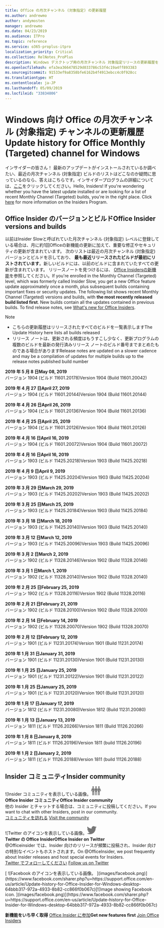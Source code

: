 ```yaml
---
title: Office の月次チャンネル (対象指定) の更新履歴
ms.author: andrewmo
author: andymosten
manager: andrewmo
ms.date: 04/23/2019
ms.audience: ITPro
ms.topic: reference
ms.service: o365-proplus-itpro
localization_priority: Critical
ms.collection: RelNotes_ProPlus
description: Windows デスクトップ用の月次チャンネル 対象指定リリースの更新履歴を Insider の皆様に提供します。
ms.openlocfilehash: efa3ea366478529d033786c53f4c19a4ff893383
ms.sourcegitcommit: 91533ef9a8358bfe6162b4f4913ebcc4c0f928cc
ms.translationtype: HT
ms.contentlocale: ja-JP
ms.lasthandoff: 05/09/2019
ms.locfileid: "33834806"
---
```

# <a name="update-history-for-office-monthly-targeted-channel-for-windows"></a><span data-ttu-id="e5ffe-103">Windows 向け Office の月次チャンネル (対象指定) チャンネルの更新履歴</span><span class="sxs-lookup"><span data-stu-id="e5ffe-103">Update history for Office Monthly (Targeted) channel for Windows</span></span>

<span data-ttu-id="e5ffe-p101">インサイダーの皆さん！ 最新のアップデートがインストールされているか調べたい、最近の月次チャンネル (対象指定) ビルドのリストはどこなのか疑問に思っているのなら、答えはこちらです。インサイダープログラムの詳細については、[ここ](https://insider.office.com/)をクリックしてください。</span><span class="sxs-lookup"><span data-stu-id="e5ffe-p101">Hello, Insiders! If you're wondering whether you have the latest update installed or are looking for a list of recent Monthly Channel (Targeted) builds, you're in the right place. Click [here](https://insider.office.com/) for more information on the Insiders Program.</span></span>

## <a name="office-insider-versions-and-builds"></a><span data-ttu-id="e5ffe-107">Office Insider のバージョンとビルド</span><span class="sxs-lookup"><span data-stu-id="e5ffe-107">Office Insider versions and builds</span></span>

<span data-ttu-id="e5ffe-p102">以前はInsider Slowと呼ばれていた月次チャンネル (対象指定) レベルに登録している場合は、月に約1回Officeの新機能の更新に加えて、重要な修正やセキュリティの更新が含まれています。 次のリストは最近の月次チャンネル (対象指定) バージョンとビルドを示しており、 **最も最近リリースされたビルドが最初にリストされています**。新しいビルドには、以前のビルドに含まれていたすべての更新が含まれています。 リリースノートを見つけるには、 [Office Insidersの新機能](https://support.office.com/ja-JP/article/what-s-new-for-office-insiders-c152d1e2-96ff-4ce9-8c14-e74e13847a24)を参照してください。</span><span class="sxs-lookup"><span data-stu-id="e5ffe-p102">If you're enrolled in the Monthly Channel (Targeted) level, which was formerly called Insider Slow, you get a new Office feature update approximately once a month, plus subsequent builds containing important fixes or security updates. The following list shows recent Monthly Channel (Targeted) versions and builds, with **the most recently released build listed first**. New builds contain all the updates contained in previous builds. To find release notes, see [What's new for Office Insiders](https://support.office.com/ja-JP/article/what-s-new-for-office-insiders-c152d1e2-96ff-4ce9-8c14-e74e13847a24).</span></span>

> [!NOTE]
> - <span data-ttu-id="e5ffe-112">こちらの更新履歴はリリースされたすべてのビルドを一覧表示します</span><span class="sxs-lookup"><span data-stu-id="e5ffe-112">The Update History here lists all builds released</span></span>
> - <span data-ttu-id="e5ffe-113">リリース ノートは、更新される頻度はもうすこし少なく、更新プログラムの複数のビルドを最新の発行済みリリース ノートのビルド番号までまとめたものである場合があります</span><span class="sxs-lookup"><span data-stu-id="e5ffe-113">Release notes are updated on a slower cadence and may be a compilation of updates for multiple builds up to the release notes published build number</span></span>

[//]: # (削除禁止)

<span data-ttu-id="e5ffe-115">**2019 年 5 月 8 日**</span><span class="sxs-lookup"><span data-stu-id="e5ffe-115">**May 08, 2019**</span></span><br/>
<span data-ttu-id="e5ffe-116">バージョン 1904 (ビルド 11601.20178)</span><span class="sxs-lookup"><span data-stu-id="e5ffe-116">Version 1904 (Build 11601.20042)</span></span><br/>

<span data-ttu-id="e5ffe-117">**2019 年 4 月 27 日**</span><span class="sxs-lookup"><span data-stu-id="e5ffe-117">**April 27, 2019**</span></span><br/>
<span data-ttu-id="e5ffe-118">バージョン 1904 (ビルド 11601.20144)</span><span class="sxs-lookup"><span data-stu-id="e5ffe-118">Version 1904 (Build 11601.20144)</span></span><br/>

<span data-ttu-id="e5ffe-119">**2019 年 4 月 26 日**</span><span class="sxs-lookup"><span data-stu-id="e5ffe-119">**April 26, 2019**</span></span><br/>
<span data-ttu-id="e5ffe-120">バージョン 1904 (ビルド 11601.20136)</span><span class="sxs-lookup"><span data-stu-id="e5ffe-120">Version 1904 (Build 11601.20136)</span></span><br/>

<span data-ttu-id="e5ffe-121">**2019 年 4 月 25 日**</span><span class="sxs-lookup"><span data-stu-id="e5ffe-121">**April 25, 2019**</span></span><br/>
<span data-ttu-id="e5ffe-122">バージョン 1904 (ビルド 11601.20126)</span><span class="sxs-lookup"><span data-stu-id="e5ffe-122">Version 1904 (Build 11601.20126)</span></span><br/>

<span data-ttu-id="e5ffe-123">**2019 年 4 月 16 日**</span><span class="sxs-lookup"><span data-stu-id="e5ffe-123">**April 16, 2019**</span></span><br/>
<span data-ttu-id="e5ffe-124">バージョン 1904 (ビルド 11601.20072)</span><span class="sxs-lookup"><span data-stu-id="e5ffe-124">Version 1904 (Build 11601.20072)</span></span><br/>

<span data-ttu-id="e5ffe-125">**2019 年 4 月 16 日**</span><span class="sxs-lookup"><span data-stu-id="e5ffe-125">**April 16, 2019**</span></span><br/>
<span data-ttu-id="e5ffe-126">バージョン 1903 (ビルド 11425.20218)</span><span class="sxs-lookup"><span data-stu-id="e5ffe-126">Version 1903 (Build 11425.20218)</span></span><br/>

<span data-ttu-id="e5ffe-127">**2019 年 4 月 9 日**</span><span class="sxs-lookup"><span data-stu-id="e5ffe-127">**April 9, 2019**</span></span><br/>
<span data-ttu-id="e5ffe-128">バージョン 1903 (ビルド 11425.20204)</span><span class="sxs-lookup"><span data-stu-id="e5ffe-128">Version 1903 (Build 11425.20204)</span></span><br/>

<span data-ttu-id="e5ffe-129">**2019 年 3 月 29 日**</span><span class="sxs-lookup"><span data-stu-id="e5ffe-129">**March 29, 2019**</span></span><br/> <span data-ttu-id="e5ffe-130">バージョン 1903 (ビルド 11425.20202)</span><span class="sxs-lookup"><span data-stu-id="e5ffe-130">Version 1903 (Build 11425.20202)</span></span><br/>

<span data-ttu-id="e5ffe-131">**2019 年 3 月 25 日**</span><span class="sxs-lookup"><span data-stu-id="e5ffe-131">**March 25, 2019**</span></span><br/> <span data-ttu-id="e5ffe-132">バージョン 1903 (ビルド 11425.20184)</span><span class="sxs-lookup"><span data-stu-id="e5ffe-132">Version 1903 (Build 11425.20184)</span></span><br/>

<span data-ttu-id="e5ffe-133">**2019 年 3 月 18 日**</span><span class="sxs-lookup"><span data-stu-id="e5ffe-133">**March 18, 2019**</span></span><br/> <span data-ttu-id="e5ffe-134">バージョン 1903 (ビルド 11425.20140)</span><span class="sxs-lookup"><span data-stu-id="e5ffe-134">Version 1903 (Build 11425.20140)</span></span><br/>

<span data-ttu-id="e5ffe-135">**2019 年 3 月 12 日**</span><span class="sxs-lookup"><span data-stu-id="e5ffe-135">**March 12, 2019**</span></span><br/> <span data-ttu-id="e5ffe-136">バージョン 1903 (ビルド 11425.20096)</span><span class="sxs-lookup"><span data-stu-id="e5ffe-136">Version 1903 (Build 11425.20096)</span></span><br/>

<span data-ttu-id="e5ffe-137">**2019 年 3 月 2 日**</span><span class="sxs-lookup"><span data-stu-id="e5ffe-137">**March 2, 2019**</span></span><br/> <span data-ttu-id="e5ffe-138">バージョン 1902 (ビルド 11328.20146)</span><span class="sxs-lookup"><span data-stu-id="e5ffe-138">Version 1902 (Build 11328.20146)</span></span><br/>

<span data-ttu-id="e5ffe-139">**2019 年 3 月 1 日**</span><span class="sxs-lookup"><span data-stu-id="e5ffe-139">**March 1, 2019**</span></span><br/> <span data-ttu-id="e5ffe-140">バージョン 1902 (ビルド 11328.20140)</span><span class="sxs-lookup"><span data-stu-id="e5ffe-140">Version 1902 (Build 11328.20140)</span></span><br/>

<span data-ttu-id="e5ffe-141">**2019 年 2 月 25 日**</span><span class="sxs-lookup"><span data-stu-id="e5ffe-141">**February 25, 2019**</span></span><br/> <span data-ttu-id="e5ffe-142">バージョン 1902 (ビルド 11328.20116)</span><span class="sxs-lookup"><span data-stu-id="e5ffe-142">Version 1902 (Build 11328.20116)</span></span><br/>

<span data-ttu-id="e5ffe-143">**2019 年 2 月 21 日**</span><span class="sxs-lookup"><span data-stu-id="e5ffe-143">**February 21, 2019**</span></span><br/> <span data-ttu-id="e5ffe-144">バージョン 1902 (ビルド 11328.20100)</span><span class="sxs-lookup"><span data-stu-id="e5ffe-144">Version 1902 (Build 11328.20100)</span></span><br/>

<span data-ttu-id="e5ffe-145">**2019 年 2 月 14 日**</span><span class="sxs-lookup"><span data-stu-id="e5ffe-145">**February 14, 2019**</span></span><br/> <span data-ttu-id="e5ffe-146">バージョン 1902 (ビルド 11328.20070)</span><span class="sxs-lookup"><span data-stu-id="e5ffe-146">Version 1902 (Build 11328.20070)</span></span><br/>

<span data-ttu-id="e5ffe-147">**2019 年 2 月 12 日**</span><span class="sxs-lookup"><span data-stu-id="e5ffe-147">**February 12, 2019**</span></span><br/> <span data-ttu-id="e5ffe-148">バージョン 1901 (ビルド 11231.20174)</span><span class="sxs-lookup"><span data-stu-id="e5ffe-148">Version 1901 (Build 11231.20174)</span></span><br/>

<span data-ttu-id="e5ffe-149">**2019 年 1 月 31 日**</span><span class="sxs-lookup"><span data-stu-id="e5ffe-149">**January 31, 2019**</span></span><br/> <span data-ttu-id="e5ffe-150">バージョン 1901 (ビルド 11231.20130)</span><span class="sxs-lookup"><span data-stu-id="e5ffe-150">Version 1901 (Build 11231.20130)</span></span><br/> 

<span data-ttu-id="e5ffe-151">**2019 年 1 月 25 日**</span><span class="sxs-lookup"><span data-stu-id="e5ffe-151">**January 25, 2019**</span></span><br/> <span data-ttu-id="e5ffe-152">バージョン 1901 (ビルド 11231.20122)</span><span class="sxs-lookup"><span data-stu-id="e5ffe-152">Version 1901 (Build 11231.20122)</span></span><br/> 

<span data-ttu-id="e5ffe-153">**2019 年 1 月 25 日**</span><span class="sxs-lookup"><span data-stu-id="e5ffe-153">**January 25, 2019**</span></span><br/> <span data-ttu-id="e5ffe-154">バージョン 1901 (ビルド 11231.20120)</span><span class="sxs-lookup"><span data-stu-id="e5ffe-154">Version 1901 (Build 11231.20120)</span></span><br/> 

<span data-ttu-id="e5ffe-155">**2019 年 1 月 17 日**</span><span class="sxs-lookup"><span data-stu-id="e5ffe-155">**January 17, 2019**</span></span><br/> <span data-ttu-id="e5ffe-156">バージョン 1812 (ビルド 11231.20080)</span><span class="sxs-lookup"><span data-stu-id="e5ffe-156">Version 1812 (Build 11231.20080)</span></span><br/> 

<span data-ttu-id="e5ffe-157">**2019 年 1 月 13 日**</span><span class="sxs-lookup"><span data-stu-id="e5ffe-157">**January 13, 2019**</span></span><br/> <span data-ttu-id="e5ffe-158">バージョン 1811 (ビルド 11126.20266)</span><span class="sxs-lookup"><span data-stu-id="e5ffe-158">Version 1811 (Build 11126.20266)</span></span><br/>

<span data-ttu-id="e5ffe-159">**2019 年 1 月 8 日**</span><span class="sxs-lookup"><span data-stu-id="e5ffe-159">**January 8, 2019**</span></span><br/> <span data-ttu-id="e5ffe-160">バージョン 1811 (ビルド 11126.20196)</span><span class="sxs-lookup"><span data-stu-id="e5ffe-160">Version 1811 (build 11126.20196)</span></span><br/> 

<span data-ttu-id="e5ffe-161">**2019 年 1 月 2 日**</span><span class="sxs-lookup"><span data-stu-id="e5ffe-161">**January 2, 2019**</span></span><br/> <span data-ttu-id="e5ffe-162">バージョン 1811 (ビルド 11126.20188)</span><span class="sxs-lookup"><span data-stu-id="e5ffe-162">Version 1811 (build 11126.20188)</span></span><br/> 


## <a name="insider-community"></a><span data-ttu-id="e5ffe-163">Insider コミュニティ</span><span class="sxs-lookup"><span data-stu-id="e5ffe-163">Insider community</span></span>

<span data-ttu-id="e5ffe-164">![Insider コミュニティを表示している画像。</span><span class="sxs-lookup"><span data-stu-id="e5ffe-164">![Image showing insider community.</span></span> ](images/insidercommunity.png)<br/>
<span data-ttu-id="e5ffe-165">**Office Insider コミュニティ**</span><span class="sxs-lookup"><span data-stu-id="e5ffe-165">**Office Insider community**</span></span><br/> <span data-ttu-id="e5ffe-166">他の Insider とチャットする場合は、コミュニティに投稿してください。</span><span class="sxs-lookup"><span data-stu-id="e5ffe-166">If you want to chat with other Insiders, post in our community.</span></span><br/><span data-ttu-id="e5ffe-167"> 
[コミュニティを訪れる](https://go.microsoft.com/fwlink/?linkid=843493)</span><span class="sxs-lookup"><span data-stu-id="e5ffe-167"> 
[Visit the community](https://go.microsoft.com/fwlink/?linkid=843493)</span></span><br/> 

<span data-ttu-id="e5ffe-168">![Twitter のアイコンを表示している画像。</span><span class="sxs-lookup"><span data-stu-id="e5ffe-168">![Image showing twitter icon.</span></span> ](images/twitter.png)<br/>
<span data-ttu-id="e5ffe-169">**Twitter の Office Insider**</span><span class="sxs-lookup"><span data-stu-id="e5ffe-169">**Office Insider on Twitter**</span></span><br/> <span data-ttu-id="e5ffe-170">@Officeinsider では、Insider 向けのリリースが頻繁に投稿され、Insider 向けの特別なイベントもホストされます。</span><span class="sxs-lookup"><span data-stu-id="e5ffe-170">On @OfficeInsider, we post frequently about Insider releases and host special events for Insiders.</span></span><br/><span data-ttu-id="e5ffe-171"> 
[Twitter でフォローしてください](https://go.microsoft.com/fwlink/?linkid=717717)</span><span class="sxs-lookup"><span data-stu-id="e5ffe-171"> 
[Follow us on Twitter](https://go.microsoft.com/fwlink/?linkid=717717)</span></span><br/> 

<span data-ttu-id="e5ffe-172">
  [
  ![Facebook のアイコンを表示している画像。 ](images/facebook.png)](https://www.facebook.com/sharer.php?u=https://support.office.com/en-us/article/Update-history-for-Office-Insider-for-Windows-desktop-64bbb317-972a-4933-8b82-cc866f0b067c)</span><span class="sxs-lookup"><span data-stu-id="e5ffe-172">[![Image showing Facebook icon. ](images/facebook.png)](https://www.facebook.com/sharer.php?u=https://support.office.com/en-us/article/Update-history-for-Office-Insider-for-Windows-desktop-64bbb317-972a-4933-8b82-cc866f0b067c)</span></span>       


<span data-ttu-id="e5ffe-173">**新機能をいち早く取得**
[Office Insider に参加](https://insider.office.com/)</span><span class="sxs-lookup"><span data-stu-id="e5ffe-173">**Get new features first**
[Join Office Insiders](https://insider.office.com/)</span></span>
